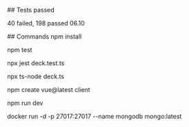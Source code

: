 ## Tests passed

40 failed, 198 passed 06.10

## Commands
  npm install

  npm test

  npx jest deck.test.ts

  npx ts-node deck.ts

  npm create vue@latest client

  npm run dev

  docker run -d -p 27017:27017 --name mongodb mongo:latest